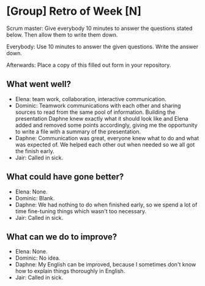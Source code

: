 # [Group] Retro of Week [N]
Scrum master: Give everybody 10 minutes to answer the questions stated below. Then allow them to write them down.

Everybody: Use 10 minutes to answer the given questions. Write the answer down.

Afterwards: Place a copy of this filled out form in your repository.

## What went well?
 - Elena: team work, collaboration, interactive communication.
 - Dominic: Teamwork communications with each other and sharing sources to read from the same pool of information. Building the presentation Daphne knew exactly what it should look like and Elena added and removed some points accordingly, giving me the opportunity to write a file with a summary of the presentation.
 - Daphne: Communication was great, everyone knew what to do and what was expected of. We helped each other out when needed so we all got the finish early.
 - Jair: Called in sick. 

## What could have gone better?
 - Elena: None.
 - Dominic: Blank.
 - Daphne: We had nothing to do when finished early, so we spend a lot of time fine-tuning things which wasn't too necessary.
 - Jair: Called in sick. 

## What can we do to improve?
 - Elena: None.
 - Dominic: No idea.
 - Daphne: My English can be improved, because I sometimes don't know how to explain things thoroughly in English.
 - Jair: Called in sick. 